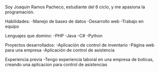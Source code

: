 Soy Joaquin Ramos Pacheco, estudiante del 6 ciclo, y me apasiona la programación.

Habilidades:
-Manejo de bases de datos
-Desarrollo web
-Trabajo en equipo

Lenguajes que domino:
-PHP
-Java
-C#
-Python

Proyectos desarrollados:
-Aplicación de control de inventario
-Página web para una empresa
-Aplicación de control de asistencia

Experiencia previa 
-Tengo experiencia laboral en una empresa de boticas, creando una aplicacion para control de asistencias
